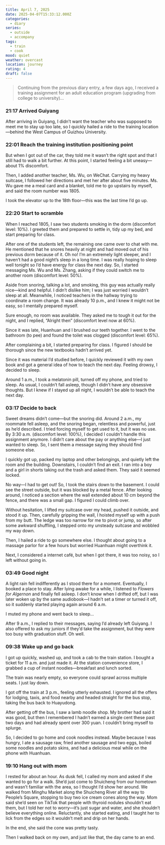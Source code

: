 ```yaml
---
title: April 7, 2025
date: 2025-04-07T15:33:12.000Z
categories:
  - diary
series:
  - outside
  - accompany
tags:
  - train
  - cook
mood: quiet
weather: overcast
location: journey
rating: 4
draft: false
---
```


> Continuing from the previous diary entry, a few days ago, I received a training assignment for an adult education program (upgrading from college to university)...

### 21:17 Arrived Guiyang

After arriving in Guiyang, I didn’t want the teacher who was supposed to meet me to stay up too late, so I quickly hailed a ride to the training location—behind the West Campus of Guizhou University.

### 22:01 Reach the training institution positioning point

But when I got out of the car, they told me it wasn’t the right spot and that I still had to walk a bit further. At this point, I started feeling a bit uneasy—about 1% discomfort.

Then, I added another teacher, Ms. Wu, on WeChat. Carrying my heavy suitcase, I followed her directions and met her after about five minutes. Ms. Wu gave me a meal card and a blanket, told me to go upstairs by myself, and said the room number was 1805.

I took the elevator up to the 18th floor—this was the last time I’d go up.

### 22:20 Start to scramble

When I reached 1805, I saw two students smoking in the dorm (discomfort level: 10%). I greeted them and prepared to settle in, tidy up my bed, and start preparing for class.

After one of the students left, the remaining one came over to chat with me. He mentioned that he snores heavily at night and had moved out of his previous dorm because of it. Oh no! I’m an extremely light sleeper, and I haven’t had a good night’s sleep in a long time. I was really hoping to sleep well tonight so I’d have energy for class the next day. So, I started messaging Ms. Wu and Ms. Zhang, asking if they could switch me to another room (discomfort level: 50%).

Aside from snoring, talking a lot, and smoking, this guy was actually really nice—kind and helpful. I didn’t dislike him; I was just worried I wouldn’t sleep at all. Meanwhile, I noticed teachers in the hallway trying to coordinate a room change. It was already 10 p.m., and I knew it might not be easy, so I mentally prepared myself.

Sure enough, no room was available. They asked me to tough it out for the night, and I replied, “Alright then” (discomfort level now at 60%).

Since it was late, Huanhuan and I brushed our teeth together. I went to the bathroom (to pee) and found the toilet was clogged (discomfort level: 65%).

After complaining a bit, I started preparing for class. I figured I should be thorough since the new textbooks hadn’t arrived yet.

Since it was material I’d studied before, I quickly reviewed it with my own book and got a general idea of how to teach the next day. Feeling drowsy, I decided to sleep.

Around 1 a.m., I took a melatonin pill, turned off my phone, and tried to sleep. As usual, I couldn’t fall asleep, though I didn’t have any obsessive thoughts. But I knew if I stayed up all night, I wouldn’t be able to teach the next day.

### 03:17 Decide to back

Sweet dreams didn’t come—but the snoring did. Around 2 a.m., my roommate fell asleep, and the snoring began, relentless and powerful, just as he’d described. I tried forcing myself to get used to it, but it was no use. By 3:30 a.m. (discomfort level: 100%), I decided I couldn’t handle this assignment anymore. I didn’t care about the pay or anything else—I just wanted to sleep. So, I sent them a message saying they should find someone else.

I quickly got up, packed my laptop and other belongings, and quietly left the room and the building. Downstairs, I couldn’t find an exit. I ran into a boy and a girl in shorts taking out the trash and asked them. They said it seemed locked.

No way—I had to get out! So, I took the stairs down to the basement. I could see the street outside, but it was blocked by a metal fence. After looking around, I noticed a section where the wall extended about 10 cm beyond the fence, and there was a small gap. I figured I could climb over.

Without hesitation, I lifted my suitcase over my head, pushed it outside, and stood it up. Then, carefully gripping the wall, I hoisted myself up with a push from my butt. The ledge was too narrow for me to pivot or jump, so after some awkward shuffling, I stepped onto my unsteady suitcase and wobbled my way down.

Then, I hailed a ride to go somewhere else. I thought about going to a massage parlor for a few hours but worried Huanhuan might overthink it.

Next, I considered a internet café, but when I got there, it was too noisy, so I left without going in.

### 03:49 Good night

A light rain fell indifferently as I stood there for a moment. Eventually, I booked a place to stay. After lying awake for a while, I listened to *Flowers for Algernon* and finally fell asleep. I don’t know when I drifted off, but I was later woken up by the same audiobook—I hadn’t set a timer or turned it off, so it suddenly started playing again around 6 a.m.

I muted my phone and went back to sleep...

After 9 a.m., I replied to their messages, saying I’d already left Guiyang. I also offered to ask my juniors if they’d take the assignment, but they were too busy with graduation stuff. Oh well.


### 09:38 Wake up and go back

I got up quickly, washed up, and took a cab to the train station. I bought a ticket for 11 a.m. and just made it. At the station convenience store, I grabbed a cup of instant noodles—breakfast and lunch sorted.

The train was nearly empty, so everyone could sprawl across multiple seats. I just lay down.

I got off the train at 3 p.m., feeling utterly exhausted. I ignored all the offers for lodging, taxis, and food nearby and headed straight for the bus stop, taking the bus back to Huayudong.

After getting off the bus, I saw a lamb noodle shop. My brother had said it was good, but then I remembered I hadn’t earned a single cent these past two days and had already spent over 300 yuan. I couldn’t bring myself to splurge.

So, I decided to go home and cook noodles instead. Maybe because I was hungry, I ate a sausage raw, fried another sausage and two eggs, boiled some noodles and potato skins, and had a delicious meal while on the phone with Huanhuan.

### 19:10 Hang out with mom

I rested for about an hour. As dusk fell, I called my mom and asked if she wanted to go for a walk. She’d just come to Shuicheng from our hometown and wasn’t familiar with the area, so I thought I’d show her around. We walked from Minghu Market along the Shuicheng River all the way to People’s Square, stopping to buy two ice cream cones along the way. Mom said she’d seen on TikTok that people with thyroid nodules shouldn’t eat them, but I told her not to worry—it’s just sugar and water, and she shouldn’t believe everything online. Reluctantly, she started eating, and I taught her to lick from the edges so it wouldn’t melt and drip on her hands.

In the end, she said the cone was pretty tasty.

Then I walked back on my own, and just like that, the day came to an end.

